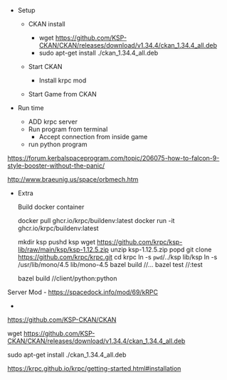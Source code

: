 - Setup 
    - CKAN install
        - wget https://github.com/KSP-CKAN/CKAN/releases/download/v1.34.4/ckan_1.34.4_all.deb
        - sudo apt-get install ./ckan_1.34.4_all.deb 

    - Start CKAN
        - Install krpc mod
    - Start Game from CKAN

- Run time
    - ADD krpc server
    - Run program from terminal
        - Accept connection from inside game
    - run python program


https://forum.kerbalspaceprogram.com/topic/206075-how-to-falcon-9-style-booster-without-the-panic/

http://www.braeunig.us/space/orbmech.htm


- Extra

    Build docker container

    docker pull ghcr.io/krpc/buildenv:latest
    docker run -it ghcr.io/krpc/buildenv:latest

    mkdir ksp
    pushd ksp
    wget https://github.com/krpc/ksp-lib/raw/main/ksp/ksp-1.12.5.zip
    unzip ksp-1.12.5.zip
    popd
    git clone https://github.com/krpc/krpc.git
    cd krpc
    ln -s `pwd`/../ksp lib/ksp
    ln -s /usr/lib/mono/4.5 lib/mono-4.5
    bazel build //...
    bazel test //:test

    bazel build //client/python:python


Server Mod - https://spacedock.info/mod/69/kRPC


- 
https://github.com/KSP-CKAN/CKAN

wget https://github.com/KSP-CKAN/CKAN/releases/download/v1.34.4/ckan_1.34.4_all.deb

sudo apt-get install ./ckan_1.34.4_all.deb 


https://krpc.github.io/krpc/getting-started.html#installation